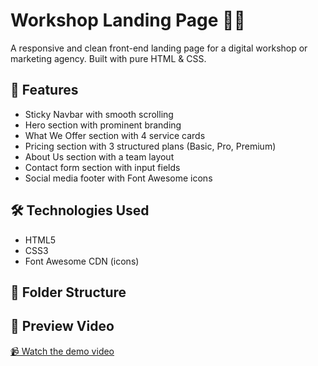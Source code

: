 # Workshop Landing Page 🧠💼

A responsive and clean front-end landing page for a digital workshop or marketing agency. Built with pure HTML & CSS.

## 🚀 Features

- Sticky Navbar with smooth scrolling
- Hero section with prominent branding
- What We Offer section with 4 service cards
- Pricing section with 3 structured plans (Basic, Pro, Premium)
- About Us section with a team layout
- Contact form section with input fields
- Social media footer with Font Awesome icons

## 🛠️ Technologies Used

- HTML5
- CSS3
- Font Awesome CDN (icons)

## 📁 Folder Structure

## 🎥 Preview Video

[📹 Watch the demo video](./images/WhatsApp%20Video%202025-08-09%20at%2017.03.47_01cd27b2.mp4)
